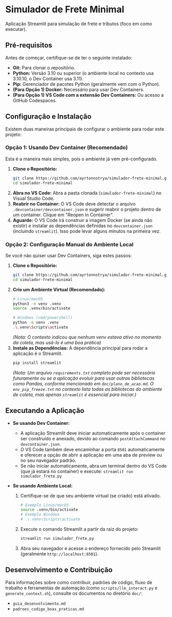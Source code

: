 # Simulador de Frete Minimal

Aplicação Streamlit para simulação de frete e tributos (foco em como executar).

## Pré-requisitos

Antes de começar, certifique-se de ter o seguinte instalado:

*   **Git:** Para clonar o repositório.
*   **Python:** Versão 3.10 ou superior (o ambiente local no contexto usa 3.10.10, o Dev Container usa 3.11).
*   **Pip:** Gerenciador de pacotes Python (geralmente vem com o Python).
*   **(Para Opção 1) Docker:** Necessário para usar Dev Containers.
*   **(Para Opção 1) VS Code com a extensão Dev Containers:** Ou acesso a GitHub Codespaces.

## Configuração e Instalação

Existem duas maneiras principais de configurar o ambiente para rodar este projeto:

### Opção 1: Usando Dev Container (Recomendado)

Esta é a maneira mais simples, pois o ambiente já vem pré-configurado.

1.  **Clone o Repositório:**
    ```bash
    git clone https://github.com/ayrtonnotrya/simulador-frete-minimal.git
    cd simulador-frete-minimal
    ```
2.  **Abra no VS Code:** Abra a pasta clonada (`simulador-frete-minimal`) no Visual Studio Code.
3.  **Reabrir no Container:** O VS Code deve detectar o arquivo `.devcontainer/devcontainer.json` e sugerir reabrir o projeto dentro de um container. Clique em "Reopen in Container".
4.  **Aguarde:** O VS Code irá construir a imagem Docker (se ainda não existir) e instalar as dependências definidas no `devcontainer.json` (incluindo `streamlit`). Isso pode levar alguns minutos na primeira vez.

### Opção 2: Configuração Manual do Ambiente Local

Se você não quiser usar Dev Containers, siga estes passos:

1.  **Clone o Repositório:**
    ```bash
    git clone https://github.com/ayrtonnotrya/simulador-frete-minimal.git
    cd simulador-frete-minimal
    ```
2.  **Crie um Ambiente Virtual (Recomendado):**
    ```bash
    # Linux/macOS
    python3 -m venv .venv
    source .venv/bin/activate

    # Windows (cmd/powershell)
    python -m venv .venv
    .\.venv\Scripts\activate
    ```
    *(Nota: O contexto indicou que nenhum venv estava ativo no momento da coleta, mas usá-lo é uma boa prática)*
3.  **Instale as Dependências:** A dependência principal para rodar a aplicação é o Streamlit.
    ```bash
    pip install streamlit
    ```
    *(Nota: Um arquivo `requirements.txt` completo pode ser necessário futuramente ou se a aplicação evoluir para usar outras bibliotecas como Pandas, conforme mencionado em `doc/plano_de_acao.md`. O `env_pip_freeze.txt` no contexto lista todas as bibliotecas do ambiente de coleta, mas apenas `streamlit` é essencial para iniciar.)*

## Executando a Aplicação

*   **Se usando Dev Container:**
    *   A aplicação Streamlit deve iniciar automaticamente após o container ser construído e anexado, devido ao comando `postAttachCommand` no `devcontainer.json`.
    *   O VS Code também deve encaminhar a porta `8501` automaticamente e oferecer a opção de abrir a aplicação em uma aba de preview ou no seu navegador padrão.
    *   Se não iniciar automaticamente, abra um terminal dentro do VS Code (que já estará no container) e execute: `streamlit run simulador_frete.py`

*   **Se usando Ambiente Local:**
    1.  Certifique-se de que seu ambiente virtual (se criado) está ativado.
        ```bash
        # Exemplo Linux/macOS
        source .venv/bin/activate
        # Exemplo Windows
        # .\.venv\Scripts\activate
        ```
    2.  Execute o comando Streamlit a partir da raiz do projeto:
        ```bash
        streamlit run simulador_frete.py
        ```
    3.  Abra seu navegador e acesse o endereço fornecido pelo Streamlit (geralmente `http://localhost:8501`).

## Desenvolvimento e Contribuição

Para informações sobre como contribuir, padrões de código, fluxo de trabalho e ferramentas de automação (como `scripts/llm_interact.py` e `generate_context.sh`), consulte os documentos no diretório `doc/`:

*   `guia_desenvolvimento.md`
*   `padroes_codigo_boas_praticas.md`